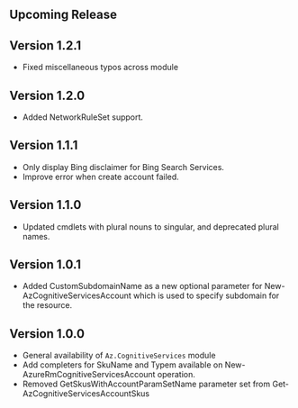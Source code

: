 <!--
    Please leave this section at the top of the change log.

    Changes for the upcoming release should go under the section titled "Upcoming Release", and should adhere to the following format:

    ## Upcoming Release
    * Overview of change #1
        - Additional information about change #1
    * Overview of change #2
        - Additional information about change #2
        - Additional information about change #2
    * Overview of change #3
    * Overview of change #4
        - Additional information about change #4

    ## YYYY.MM.DD - Version X.Y.Z (Previous Release)
    * Overview of change #1
        - Additional information about change #1
-->
## Upcoming Release

## Version 1.2.1
* Fixed miscellaneous typos across module

## Version 1.2.0
* Added NetworkRuleSet support.

## Version 1.1.1
* Only display Bing disclaimer for Bing Search Services.
* Improve error when create account failed.

## Version 1.1.0
* Updated cmdlets with plural nouns to singular, and deprecated plural names.

## Version 1.0.1
* Added CustomSubdomainName as a new optional parameter for New-AzCognitiveServicesAccount which is used to specify subdomain for the resource.

## Version 1.0.0
* General availability of `Az.CognitiveServices` module
* Add completers for SkuName and Typem available on New-AzureRmCognitiveServicesAccount operation.
* Removed GetSkusWithAccountParamSetName parameter set from Get-AzCognitiveServicesAccountSkus
